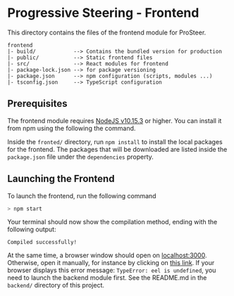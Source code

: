 # Progressive Steering - Frontend
This directory contains the files of the frontend module for ProSteer.

```
frontend
|- build/            --> Contains the bundled version for production
|- public/           --> Static frontend files
|- src/              --> React modules for frontend
|- package-lock.json --> for package versioning
|- package.json      --> npm configuration (scripts, modules ...)
|- tsconfig.json     --> TypeScript configuration

```

## Prerequisites
The frontend module requires [NodeJS v10.15.3](https://nodejs.org/en/) or higher.
You can install it from npm using the following the command.

Inside the `fronted/` directory, run `npm install` to install the local packages for the frontend.
The packages that will be downloaded are listed inside the `package.json` file under the `dependencies` property.


## Launching the Frontend
To launch the frontend, run the following command

```sh
> npm start
```

Your terminal should now show the compilation method, ending with the following output:
```
Compiled successfully!
```
At the same time, a browser window should open on [localhost:3000](http://localhost:3000). Otherwise, open it manually, for instance by clicking on [this link](http://localhost:3000).
If your browser displays this error message: `TypeError: eel is undefined`, you need to launch the backend module first.
See the README.md in the `backend/` directory of this project.
